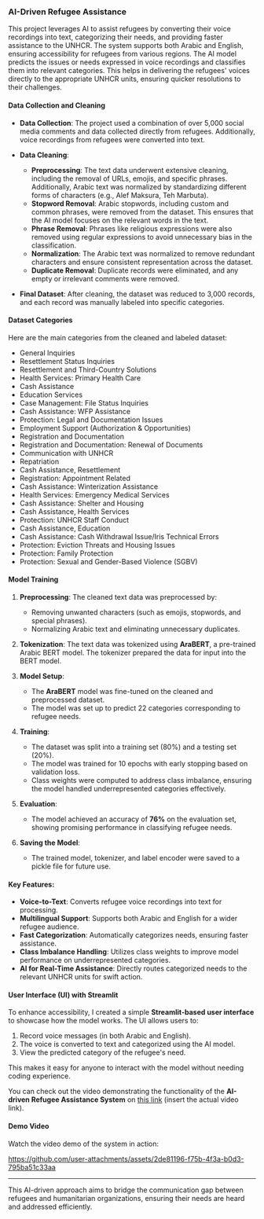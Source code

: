### AI-Driven Refugee Assistance

This project leverages AI to assist refugees by converting their voice recordings into text, categorizing their needs, and providing faster assistance to the UNHCR. The system supports both Arabic and English, ensuring accessibility for refugees from various regions. The AI model predicts the issues or needs expressed in voice recordings and classifies them into relevant categories. This helps in delivering the refugees' voices directly to the appropriate UNHCR units, ensuring quicker resolutions to their challenges.

#### Data Collection and Cleaning

- **Data Collection**: The project used a combination of over 5,000 social media comments and data collected directly from refugees. Additionally, voice recordings from refugees were converted into text.
- **Data Cleaning**:
  - **Preprocessing**: The text data underwent extensive cleaning, including the removal of URLs, emojis, and specific phrases. Additionally, Arabic text was normalized by standardizing different forms of characters (e.g., Alef Maksura, Teh Marbuta).
  - **Stopword Removal**: Arabic stopwords, including custom and common phrases, were removed from the dataset. This ensures that the AI model focuses on the relevant words in the text.
  - **Phrase Removal**: Phrases like religious expressions were also removed using regular expressions to avoid unnecessary bias in the classification.
  - **Normalization**: The Arabic text was normalized to remove redundant characters and ensure consistent representation across the dataset.
  - **Duplicate Removal**: Duplicate records were eliminated, and any empty or irrelevant comments were removed.
  
- **Final Dataset**: After cleaning, the dataset was reduced to 3,000 records, and each record was manually labeled into specific categories.

#### Dataset Categories

Here are the main categories from the cleaned and labeled dataset:

- General Inquiries
- Resettlement Status Inquiries
- Resettlement and Third-Country Solutions
- Health Services: Primary Health Care
- Cash Assistance
- Education Services
- Case Management: File Status Inquiries
- Cash Assistance: WFP Assistance
- Protection: Legal and Documentation Issues
- Employment Support (Authorization & Opportunities)
- Registration and Documentation
- Registration and Documentation: Renewal of Documents
- Communication with UNHCR
- Repatriation
- Cash Assistance, Resettlement
- Registration: Appointment Related
- Cash Assistance: Winterization Assistance
- Health Services: Emergency Medical Services
- Cash Assistance: Shelter and Housing
- Cash Assistance, Health Services
- Protection: UNHCR Staff Conduct
- Cash Assistance, Education
- Cash Assistance: Cash Withdrawal Issue/Iris Technical Errors
- Protection: Eviction Threats and Housing Issues
- Protection: Family Protection
- Protection: Sexual and Gender-Based Violence (SGBV)

#### Model Training

1. **Preprocessing**: The cleaned text data was preprocessed by:
   - Removing unwanted characters (such as emojis, stopwords, and special phrases).
   - Normalizing Arabic text and eliminating unnecessary duplicates.
   
2. **Tokenization**: The text data was tokenized using **AraBERT**, a pre-trained Arabic BERT model. The tokenizer prepared the data for input into the BERT model.

3. **Model Setup**: 
   - The **AraBERT** model was fine-tuned on the cleaned and preprocessed dataset.
   - The model was set up to predict 22 categories corresponding to refugee needs.

4. **Training**: 
   - The dataset was split into a training set (80%) and a testing set (20%).
   - The model was trained for 10 epochs with early stopping based on validation loss.
   - Class weights were computed to address class imbalance, ensuring the model handled underrepresented categories effectively.

5. **Evaluation**: 
   - The model achieved an accuracy of **76%** on the evaluation set, showing promising performance in classifying refugee needs.

6. **Saving the Model**: 
   - The trained model, tokenizer, and label encoder were saved to a pickle file for future use.

#### Key Features:
- **Voice-to-Text**: Converts refugee voice recordings into text for processing.
- **Multilingual Support**: Supports both Arabic and English for a wider refugee audience.
- **Fast Categorization**: Automatically categorizes needs, ensuring faster assistance.
- **Class Imbalance Handling**: Utilizes class weights to improve model performance on underrepresented categories.
- **AI for Real-Time Assistance**: Directly routes categorized needs to the relevant UNHCR units for swift action.

#### User Interface (UI) with Streamlit

To enhance accessibility, I created a simple **Streamlit-based user interface** to showcase how the model works. The UI allows users to:
1. Record voice messages (in both Arabic and English).
2. The voice is converted to text and categorized using the AI model.
3. View the predicted category of the refugee's need.

This makes it easy for anyone to interact with the model without needing coding experience.

You can check out the video demonstrating the functionality of the **AI-driven Refugee Assistance System** on [this link](#) (insert the actual video link).

#### Demo Video

Watch the video demo of the system in action:







https://github.com/user-attachments/assets/2de81196-f75b-4f3a-b0d3-795ba51c33aa



---

This AI-driven approach aims to bridge the communication gap between refugees and humanitarian organizations, ensuring their needs are heard and addressed efficiently.


